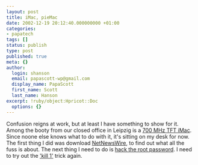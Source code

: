 ```yaml
---
layout: post
title: iMac, pieMac
date: 2002-12-19 20:12:40.000000000 +01:00
categories:
- papatech
tags: []
status: publish
type: post
published: true
meta: {}
author:
  login: shanson
  email: papascott-wp@gmail.com
  display_name: PapaScott
  first_name: Scott
  last_name: Hanson
excerpt: !ruby/object:Hpricot::Doc
  options: {}
---
```

<p>Confusion reigns at work, but at least I have something to show for it. Among the booty from our closed office in Leipzig is a <a href="http://www.apple.com/imac">700 MHz TFT iMac</a>. Since noone else knows what to do with it, it's sitting on my desk for now. The first thing I did was download <a href="http://ranchero.com/software/netnewswire/">NetNewsWire</a>, to find out what all the fuss is about. The next thing I need to do is <a href="http://www.google.com/search?q=os x forgot root password">hack the root password</a>. I need to try out the <a href="http://www.papascott.de/2001/07/26/1507.html">'kill 1'</a> trick again.</p>

